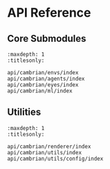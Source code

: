 # API Reference


Core Submodules
---------------

```{toctree}
:maxdepth: 1
:titlesonly:

api/cambrian/envs/index
api/cambrian/agents/index
api/cambrian/eyes/index
api/cambrian/ml/index
```

Utilities
---------

```{toctree}
:maxdepth: 1
:titlesonly:

api/cambrian/renderer/index
api/cambrian/utils/index
api/cambrian/utils/config/index
```

[myst-markdown]: https://myst-parser.readthedocs.io/en/latest/
[restructuredtext]: https://docutils.sourceforge.io/docs/user/rst/quickref.html
